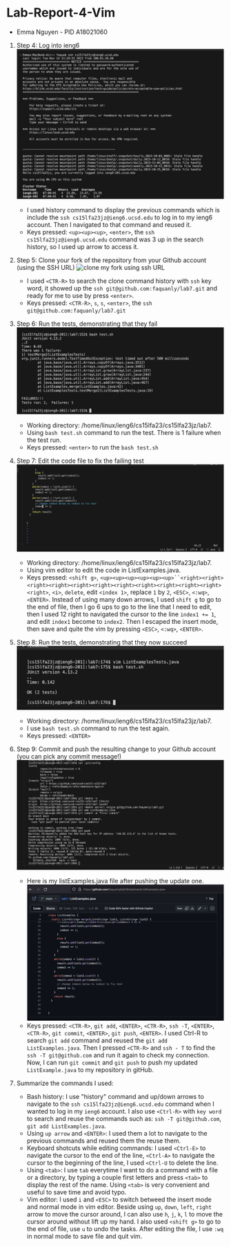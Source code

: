 # Lab-Report-4-Vim
- Emma Nguyen - PID A18021060

1. Step 4: Log into ieng6
   ![Log into my ieng6](step4-1.png)
   - I used history command to display the previous commands which is include the `ssh cs15lfa23jz@ieng6.ucsd.edu` to log in to my ieng6 account. Then I navigated to that command and reused it.
   - Keys pressed: `<up><up><up>`, `<enter>`, the `ssh cs15lfa23jz@ieng6.ucsd.edu` command was 3 up in the search history, so I used up arrow to access it.
1. Step 5: Clone your fork of the repository from your Github account (using the SSH URL)
   ![clone my fork using `ssh URL`](step5.png)
   - I used `<CTR-R>` to search the clone command history with `ssh` key word, it showed up the `ssh git@github.com:faquanly/lab7.git` and ready for me to use by press `<enter>`.
   - Keys pressed: `<CTR-R>`, `s`, `s`, `<enter>`, the `ssh git@github.com:faquanly/lab7.git` 
1. Step 6: Run the tests, demonstrating that they fail
   ![run ListExamplesTests](step6.png)
   - Working directory: /home/linux/ieng6/cs15lfa23/cs15lfa23jz/lab7.
   - Using `bash test.sh` command to run the test. There is 1 failure when the test run.
   - Keys pressed: `<enter>` to run the `bash test.sh`
1. Step 7: Edit the code file to fix the failing test
   ![ListExamples.java after being fixed](step7.png)
   - Working directory: /home/linux/ieng6/cs15lfa23/cs15lfa23jz/lab7.
   - Using vim editor to edit the code in ListExamples.java.
   - Keys pressed: `<shift g>`, `<up><up><up><up><up><up>``<right><right><right><right><right><right><right><right><right><right><right><right>`, `<i>`, `delete`, edit `<index 1>`, replace `1` by `2`, `<ESC>`, `<:wq>`, `<ENTER>`. Instead of using many down arrows, I used `shift g` to go to the end of file, then I go 6 ups to go to the line that I need to edit, then I used 12 right to navigated the cursor to the line `index1 += 1`, and edit `index1` become to `index2`. Then I escaped the insert mode, then save and quite the vim by pressing `<ESC>`, `<:wq>`, `<ENTER>`.
1. Step 8: Run the tests, demonstrating that they now succeed
   ![run ListExamplesTest again after fixing the code](step8.png)
   - Working directory: /home/linux/ieng6/cs15lfa23/cs15lfa23jz/lab7.
   - I use `bash test.sh` command to run the test again.
   - Keys pressed: `<ENTER>`
1. Step 9: Commit and push the resulting change to your Github account (you can pick any commit message!)
   ![Commit and push ListExamples.java into gitHub](step9.png)
   - Here is my listExamples.java file after pushing the update one.
   ![listExamples.java file after updating](step9-1.png)
   - Keys pressed: `<CTR-R>`, `git add`, `<ENTER>`, `<CTR-R>`, `ssh -T`, `<ENTER>`, `<CTR-R>`, `git commit`, `<ENTER>`, `git push`, `<ENTER>`. I used Ctrl-R to search `git add` command and reused the `git add ListExamples.java`. Then I pressed `<CTR-R>` and `ssh - T` to find the `ssh -T git@github.com` and run it again to check my connection. Now, I can run `git commit` and `git push` to push my updated `ListExample.java` to my repository in gitHub. 

1. Summarize the commands I used:
   - Bash history: I use "history" command and up/down arrows to navigate to the `ssh cs15lfa23jz@ieng6.ucsd.edu` command when I wanted to log in my `ieng6` account. I also use `<Ctrl-R>` with `key word` to search and reuse the commands such as: `ssh -T git@github.com`, `git add ListExamples.java`.
   - Using `up arrow` and `<ENTER>`: I used them a lot to navigate to the previous commands and reused them the reuse them.
   - Keyboard shotcuts while editing commands: I used `<Ctrl-E>` to navigate the cursor to the end of the line, `<Ctrl-A>` to navigate the cursor to the beginning of the line, I used `<Ctrl-U` to delete the line.
   - Using `<tab>`: I use `tab` everytime I want to do a command with a file or a directory, by typing a couple first letters and press `<tab>` to display the rest of the name. Using `<tab>` is very convenient and useful to save time and avoid typo.
   - Vim editor: I used `i` and `<ESC>` to switch betweed the insert mode and normal mode in vim editor. Beside using `up`, `down`, `left`, `right` arrow to move the cursor around, I can also use `h`, `j`, `k`, `l` to move the cursor around without lift up my hand. I also used `<shift g>` to go to the end of file, use `u` to undo the tasks. After editing the file, I use `:wq` in normal mode to save file and quit vim.


